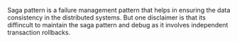 Saga pattern is a failure management pattern that helps in ensuring the data consistency in the distributed systems. But one disclaimer is that its diffincult to maintain the saga pattern and debug as it involves independent transaction rollbacks. 


